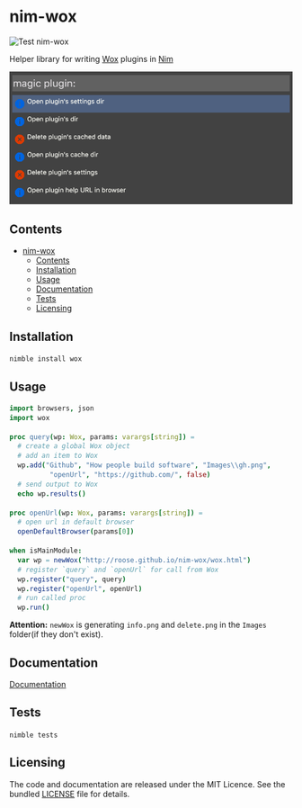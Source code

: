 # nim-wox

![Test nim-wox](https://github.com/roose/nim-wox/workflows/Test%20nim-wox/badge.svg?branch=master)

Helper library for writing [Wox](http://getwox.com/) plugins in [Nim](http://nim-lang.org/)

![demo](images/demo.png)

## Contents

- [nim-wox](#nim-wox)
  - [Contents](#contents)
  - [Installation](#installation)
  - [Usage](#usage)
  - [Documentation](#documentation)
  - [Tests](#tests)
  - [Licensing](#licensing)

## Installation

`nimble install wox`

## Usage

```Nim
import browsers, json
import wox

proc query(wp: Wox, params: varargs[string]) =
  # create a global Wox object
  # add an item to Wox
  wp.add("Github", "How people build software", "Images\\gh.png",
          "openUrl", "https://github.com/", false)
  # send output to Wox
  echo wp.results()

proc openUrl(wp: Wox, params: varargs[string]) =
  # open url in default browser
  openDefaultBrowser(params[0])

when isMainModule:
  var wp = newWox("http://roose.github.io/nim-wox/wox.html")
  # register `query` and `openUrl` for call from Wox
  wp.register("query", query)
  wp.register("openUrl", openUrl)
  # run called proc
  wp.run()
```
**Attention:** `newWox` is generating `info.png` and `delete.png` in the `Images` folder(if they don't exist).

## Documentation

[Documentation](http://roose.github.io/nim-wox/wox.html)

## Tests

`nimble tests`

## Licensing

The code and documentation are released under the MIT Licence. See the bundled [LICENSE](https://github.com/roose/nim-wox/blob/master/LICENSE) file for details.